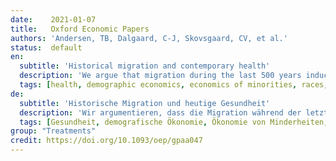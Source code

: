 ```yaml
---
date:    2021-01-07
title:   Oxford Economic Papers 
authors: 'Andersen, TB, Dalgaard, C-J, Skovsgaard, CV, et al.'
status:  default 
en:
  subtitle: 'Historical migration and contemporary health'
  description: 'We argue that migration during the last 500 years induced differences in contemporary health outcomes. The theory behind our analysis builds on three physiological facts. First, vitamin D deficiency is directly associated with higher risk of all-cause mortality. Second, the ability of humans to synthesize vitamin D from sunlight (UV-R) declines with skin pigmentation. Third, skin pigmentation is the result of an evolutionary compromise between higher risk of vitamin D deficiency and lower risk of skin cancer. When individuals from high UV-R regions migrate to low UV-R regions, the risk of vitamin D deficiency rises markedly. We develop a measure that allows us to empirically explore the aggregate health consequences of such migration in a long historical perspective. We find that the potential risk of vitamin D deficiency induced by migration during the last half millennium is a robust predictor of present-day aggregate health indicators.'
  tags: [health, demographic economics, economics of minorities, races, indigenous peoples, immigrants, non-labor discrimination]
de: 
  subtitle: 'Historische Migration und heutige Gesundheit'
  description: 'Wir argumentieren, dass die Migration während der letzten 500 Jahre zu Unterschieden in den heutigen Gesundheitsergebnissen geführt hat. Die Theorie, die unserer Analyse zugrunde liegt, basiert auf drei physiologischen Fakten. Erstens steht ein Vitamin-D-Mangel in direktem Zusammenhang mit einem höheren Risiko für die Gesamtmortalität. Zweitens nimmt die Fähigkeit des Menschen, Vitamin D aus Sonnenlicht (UV-R) zu synthetisieren, mit der Hautpigmentierung ab. Drittens ist die Hautpigmentierung das Ergebnis eines evolutionären Kompromisses zwischen einem höheren Risiko für Vitamin-D-Mangel und einem geringeren Risiko für Hautkrebs. Wenn Personen aus Regionen mit hohem UV-R-Gehalt in Regionen mit niedrigem UV-R-Gehalt wandern, steigt das Risiko eines Vitamin-D-Mangels deutlich an. Wir entwickeln ein Maß, mit dem wir die gesundheitlichen Folgen einer solchen Migration in einer langen historischen Perspektive empirisch untersuchen können. Wir stellen fest, dass das potenzielle Risiko eines Vitamin-D-Mangels, das durch die Migration während des letzten halben Jahrtausends ausgelöst wurde, ein robuster Prädiktor für die heutigen Gesamtgesundheitsindikatoren ist.'
  tags: [Gesundheit, demografische Ökonomie, Ökonomie von Minderheiten, Rassen, indigene Völker, Einwanderer, Diskriminierung außerhalb des Arbeitsmarktes]
group: "Treatments"
credit: https://doi.org/10.1093/oep/gpaa047
---
```

